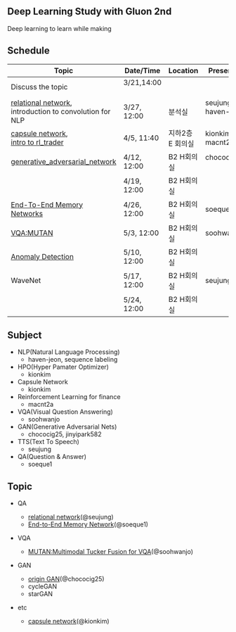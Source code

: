 ## Deep Learning Study with Gluon 2nd

Deep learning to learn while making

## Schedule

| Topic      | Date/Time | Location |   Presentor | 
|-----------|----------|--------|----------|
| Discuss the topic |  3/21,14:00   |   |    |  
| [relational network](relational_network/relation_reasoning_code_single_gpu.ipynb), <br/>introduction to convolution for NLP |  3/27, 12:00 | 분석실 | seujung, haven-jeon   |  
| [capsule network](capsule_network/dynamic-routing.md), <br>[intro to rl_trader](rl_trader/180405/180405_Formulation.ipynb) |  4/5, 11:40 | 지하2층 E 회의실  | kionkim, macnt2a   |  
| [generative_adversarial_network](generative_adversarial_network/1_gan_original.ipynb)|  4/12, 12:00 | B2 H회의실  | chococig25   |  
|  |  4/19, 12:00 | B2 H회의실  |    |  
| [End-To-End Memory Networks]() |  4/26, 12:00 | B2 H회의실 | soeque1   |  
| [VQA:MUTAN](vqa/mutan.ipynb) |  5/3, 12:00 | B2 H회의실 |  soohwanjo  |  
| [Anomaly Detection](anomaly/anomaly_uni.ipynb)  |  5/10, 12:00 | B2 H회의실 |    | 
| WaveNet |  5/17, 12:00 | B2 H회의실 |  seujung  | 
|  |  5/24, 12:00 | B2 H회의실 |    | 


## Subject

 - NLP(Natural Language Processing)
   - haven-jeon, sequence labeling 
 - HPO(Hyper Pamater Optimizer)
   - kionkim
 - Capsule Network
   - kionkim
 - Reinforcement Learning for finance
   - macnt2a
 - VQA(Visual Question Answering)
   - soohwanjo
 - GAN(Generative Adversarial Nets)
   - chococig25, jinyipark582
 - TTS(Text To Speech)
   - seujung
 - QA(Question & Answer)
   - soeque1


## Topic

- QA
  - [relational network](relational_network/relation_reasoning_code_single_gpu.ipynb)(@seujung)
  - [End-to-End Memory Network](QA/memn2n/n2nmn_base.ipynb)(@soeque1)
- VQA
  - [MUTAN:Multimodal Tucker Fusion for VQA](vqa/mutan.ipynb)(@soohwanjo)

- GAN
  - [origin GAN](generative_adversarial_network/1_gan_original.ipynb)(@chococig25)
  - cycleGAN
  - starGAN

- etc
  - [capsule network](capsule_network/dynamic-routing.md)(@kionkim)
